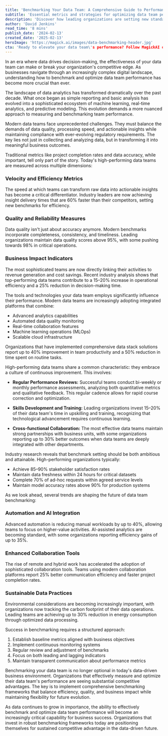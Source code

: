 ```yaml
---
title: 'Benchmarking Your Data Team: A Comprehensive Guide to Performance Excellence in 2024'
subtitle: 'Essential metrics and strategies for optimizing data team performance'
description: 'Discover how leading organizations are setting new standards for data team performance in 2024. From velocity metrics to sustainable practices, learn the key benchmarks and strategies that define excellence in modern data operations.'
author: 'David Jenkins'
read_time: '8 mins'
publish_date: '2024-02-13'
created_date: '2025-02-13'
heroImage: 'https://magick.ai/images/data-benchmarking-header.jpg'
cta: 'Ready to elevate your data team\'s performance? Follow MagickAI on LinkedIn for the latest insights, best practices, and expert perspectives on data team excellence.'
---
```


In an era where data drives decision-making, the effectiveness of your data team can make or break your organization's competitive edge. As businesses navigate through an increasingly complex digital landscape, understanding how to benchmark and optimize data team performance has become more crucial than ever.

The landscape of data analytics has transformed dramatically over the past decade. What once began as simple reporting and basic analysis has evolved into a sophisticated ecosystem of machine learning, real-time analytics, and predictive modeling. This evolution demands a more nuanced approach to measuring and benchmarking team performance.

Modern data teams face unprecedented challenges. They must balance the demands of data quality, processing speed, and actionable insights while maintaining compliance with ever-evolving regulatory requirements. The key lies not just in collecting and analyzing data, but in transforming it into meaningful business outcomes.

Traditional metrics like project completion rates and data accuracy, while important, tell only part of the story. Today's high-performing data teams are measured across multiple dimensions:

### Velocity and Efficiency Metrics

The speed at which teams can transform raw data into actionable insights has become a critical differentiator. Industry leaders are now achieving insight delivery times that are 60% faster than their competitors, setting new benchmarks for efficiency.

### Quality and Reliability Measures

Data quality isn't just about accuracy anymore. Modern benchmarks incorporate completeness, consistency, and timeliness. Leading organizations maintain data quality scores above 95%, with some pushing towards 98% in critical operations.

### Business Impact Indicators

The most sophisticated teams are now directly linking their activities to revenue generation and cost savings. Recent industry analysis shows that top-performing data teams contribute to a 15–20% increase in operational efficiency and a 25% reduction in decision-making time.

The tools and technologies your data team employs significantly influence their performance. Modern data teams are increasingly adopting integrated platforms that combine:

- Advanced analytics capabilities
- Automated data quality monitoring
- Real-time collaboration features
- Machine learning operations (MLOps)
- Scalable cloud infrastructure

Organizations that have implemented comprehensive data stack solutions report up to 40% improvement in team productivity and a 50% reduction in time spent on routine tasks.

High-performing data teams share a common characteristic: they embrace a culture of continuous improvement. This involves:

- **Regular Performance Reviews:** Successful teams conduct bi-weekly or monthly performance assessments, analyzing both quantitative metrics and qualitative feedback. This regular cadence allows for rapid course correction and optimization.

- **Skills Development and Training:** Leading organizations invest 15–20% of their data team's time in upskilling and training, recognizing that technological advancement requires continuous learning.

- **Cross-functional Collaboration:** The most effective data teams maintain strong partnerships with business units, with some organizations reporting up to 30% better outcomes when data teams are deeply integrated with other departments.

Industry research reveals that benchmark setting should be both ambitious and attainable. High-performing organizations typically:

- Achieve 85–90% stakeholder satisfaction rates
- Maintain data freshness within 24 hours for critical datasets
- Complete 70% of ad-hoc requests within agreed service levels
- Maintain model accuracy rates above 90% for production systems

As we look ahead, several trends are shaping the future of data team benchmarking:

### Automation and AI Integration

Advanced automation is reducing manual workloads by up to 40%, allowing teams to focus on higher-value activities. AI-assisted analytics are becoming standard, with some organizations reporting efficiency gains of up to 35%.

### Enhanced Collaboration Tools

The rise of remote and hybrid work has accelerated the adoption of sophisticated collaboration tools. Teams using modern collaboration platforms report 25% better communication efficiency and faster project completion rates.

### Sustainable Data Practices

Environmental considerations are becoming increasingly important, with organizations now tracking the carbon footprint of their data operations. Leading teams are achieving up to 30% reduction in energy consumption through optimized data processing.

Success in benchmarking requires a structured approach:

1. Establish baseline metrics aligned with business objectives
2. Implement continuous monitoring systems
3. Regular review and adjustment of benchmarks
4. Focus on both leading and lagging indicators
5. Maintain transparent communication about performance metrics

Benchmarking your data team is no longer optional in today's data-driven business environment. Organizations that effectively measure and optimize their data team's performance are seeing substantial competitive advantages. The key is to implement comprehensive benchmarking frameworks that balance efficiency, quality, and business impact while maintaining flexibility for future evolution.

As data continues to grow in importance, the ability to effectively benchmark and optimize data team performance will become an increasingly critical capability for business success. Organizations that invest in robust benchmarking frameworks today are positioning themselves for sustained competitive advantage in the data-driven future.